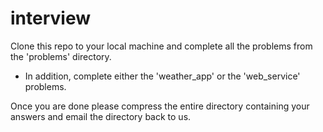 # interview #

Clone this repo to your local machine and complete all the problems from the 'problems' directory.
- In addition, complete either the 'weather_app' or the 'web_service' problems.

Once you are done please compress the entire directory containing your answers and email the directory back to us.
